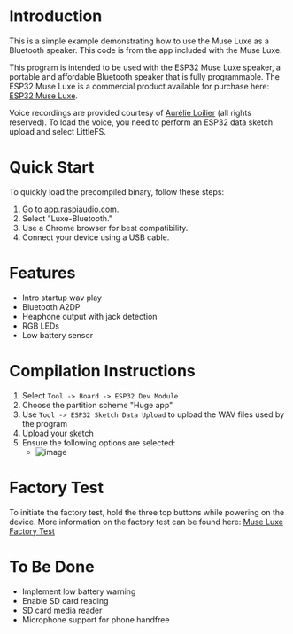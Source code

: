 # Introduction

This is a simple example demonstrating how to use the Muse Luxe as a Bluetooth speaker. This code is from the app included with the Muse Luxe.

This program is intended to be used with the ESP32 Muse Luxe speaker, a portable and affordable Bluetooth speaker that is fully programmable. The ESP32 Muse Luxe is a commercial product available for purchase here: [ESP32 Muse Luxe](https://raspiaudio.com/produit/esp-muse-luxe).

Voice recordings are provided courtesy of [Aurélie Loilier](http://aurelieloilier.com/) (all rights reserved). To load the voice, you need to perform an ESP32 data sketch upload and select LittleFS.

# Quick Start

To quickly load the precompiled binary, follow these steps:

1. Go to [app.raspiaudio.com](https://app.raspiaudio.com).
2. Select "Luxe-Bluetooth."
3. Use a Chrome browser for best compatibility.
4. Connect your device using a USB cable.

# Features
- Intro startup wav play
- Bluetooth A2DP
- Heaphone output with jack detection
- RGB LEDs
- Low battery sensor

# Compilation Instructions

1. Select `Tool -> Board -> ESP32 Dev Module`
2. Choose the partition scheme "Huge app"
3. Use `Tool -> ESP32 Sketch Data Upload` to upload the WAV files used by the program
4. Upload your sketch
5. Ensure the following options are selected:
     - ![image](https://github.com/user-attachments/assets/4920e7a3-65a3-4098-b42b-2be1af66a60d)

# Factory Test

To initiate the factory test, hold the three top buttons while powering on the device. More information on the factory test can be found here: [Muse Luxe Factory Test](https://github.com/RASPIAUDIO/Muse-Luxe-Factory-Test)

# To Be Done

- Implement low battery warning
- Enable SD card reading
- SD card media reader
- Microphone support for phone handfree


